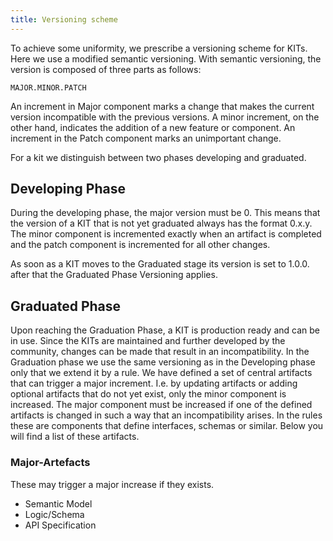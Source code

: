 ```yaml
---
title: Versioning scheme
---
```


To achieve some uniformity, we prescribe a versioning scheme for KITs. Here we use a modified semantic versioning. With semantic versioning, the version is composed of three parts as follows:

`MAJOR.MINOR.PATCH`

An increment in Major component marks a change that makes the current version incompatible with the previous versions. A minor increment, on the other hand, indicates the addition of a new feature or component. An increment in the Patch component marks an unimportant change.

For a kit we distinguish between two phases developing and graduated.

## Developing Phase

During the developing phase, the major version must be 0. This means that the version of a KIT that is not yet graduated always has the format 0.x.y. The minor component is incremented exactly when an artifact is completed and the patch component is incremented for all other changes.

As soon as a KIT moves to the Graduated stage its version is set to 1.0.0. after that the Graduated Phase Versioning applies.

## Graduated Phase

Upon reaching the Graduation Phase, a KIT is production ready and can be in use. Since the KITs are maintained and further developed by the community, changes can be made that result in an incompatibility. In the Graduation phase we use the same versioning as in the Developing phase only that we extend it by a rule. We have defined a set of central artifacts that can trigger a major increment. I.e. by updating artifacts or adding optional artifacts that do not yet exist, only the minor component is increased. The major component must be increased if one of the defined artifacts is changed in such a way that an incompatibility arises. In the rules these are components that define interfaces, schemas or similar. Below you will find a list of these artifacts.

### Major-Artefacts

These may trigger a major increase if they exists.

- Semantic Model
- Logic/Schema
- API Specification
